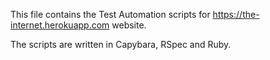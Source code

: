 This file contains the Test Automation scripts for https://the-internet.herokuapp.com website.

The scripts are written in Capybara, RSpec and Ruby.
